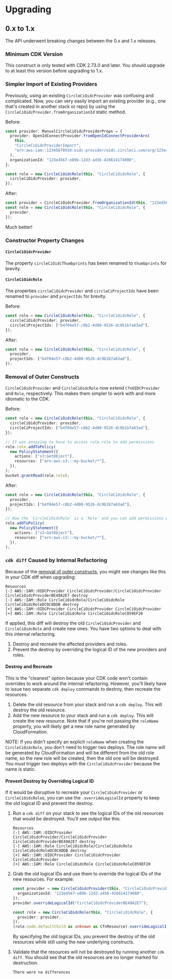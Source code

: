 # Upgrading

## 0.x to 1.x

The API underwent breaking changes between the 0.x and 1.x releases.

### Minimum CDK Version

This construct is only tested with CDK 2.73.0 and later. You should upgrade to at least this version before upgrading to
1.x.

### Simpler Import of Existing Providers

Previously, using an existing `CircleCiOidcProvider` was confusing and complicated. Now, you can very easily import an
existing provider (e.g., one that's created in another stack or repo) by using the
`CircleCiOidcProvider.fromOrganizationId` static method.

Before:

```typescript
const provider: ManualCircleCiOidcProviderProps = {
  provider: OpenIdConnectProvider.fromOpenIdConnectProviderArn(
    this,
    "CircleCiOidcProviderImport",
    "arn:aws:iam::12345678910:oidc-provider/oidc.circleci.com/org/123e4567-e89b-12d3-a456-426614174000",
  ),
  organizationId: "123e4567-e89b-12d3-a456-426614174000",
};

const role = new CircleCiOidcRole(this, "CircleCiOidcRole", {
  circleCiOidcProvider: provider,
});
```

After:

```typescript
const provider = CircleCiOidcProvider.fromOrganizationId(this, "123e4567-e89b-12d3-a456-426614174000");
const role = new CircleCiOidcRole(this, "CircleCiOidcRole", {
  provider,
});
```

Much better!

### Constructor Property Changes

#### `CircleCiOidcProvider`

The property `circleCiOidcThumbprints` has been renamed to `thumbprints` for brevity.

#### `CircleCiOidcRole`

The properties `circleCiOidcProvider` and `circleCiProjectIds` have been renamed to `provider` and `projectIds` for
brevity.

Before:

```typescript
const role = new CircleCiOidcRole(this, "CircleCiOidcRole", {
  circleCiOidcProvider: provider,
  circleCiProjectIds: ["b4f04e57-c8b2-4d80-9526-dc9b1b7a63ad"],
});
```

After:

```typescript
const role = new CircleCiOidcRole(this, "CircleCiOidcRole", {
  provider,
  projectIds: ["b4f04e57-c8b2-4d80-9526-dc9b1b7a63ad"],
});
```

### Removal of Outer Constructs

`CircleCiOidcProvider` and `CircleCiOidcRole` now _extend_ `CfnOIDCProvider` and `Role`, respectively. This makes them
simpler to work with and more idiomatic to the CDK.

Before:

```typescript
const role = new CircleCiOidcRole(this, "CircleCiOidcRole", {
  circleCiOidcProvider: provider,
  circleCiProjectIds: ["b4f04e57-c8b2-4d80-9526-dc9b1b7a63ad"],
});

// It was annoying to have to access role.role to add permissions
role.role.addToPolicy(
  new PolicyStatement({
    actions: ["s3:GetObject"],
    resources: ["arn:aws:s3:::my-bucket/*"],
  }),
);
bucket.grantRead(role.role);
```

After:

```typescript
const role = new CircleCiOidcRole(this, "CircleCiOidcRole", {
  provider,
  projectIds: ["b4f04e57-c8b2-4d80-9526-dc9b1b7a63ad"],
});

// Now the `CircleCiOidcRole` is a `Role` and you can add permissions directly
role.addToPolicy(
  new PolicyStatement({
    actions: ["s3:GetObject"],
    resources: ["arn:aws:s3:::my-bucket/*"],
  }),
);
```

### `cdk diff` Caused by Internal Refactoring

Because of the [removal of outer constructs](#removal-of-outer-constructs), you might see changes like this in your CDK
diff when upgrading:

```shell
Resources
[-] AWS::IAM::OIDCProvider CircleCiOidcProvider/CircleCiOidcProvider CircleCiOidcProviderBE49A2E7 destroy
[-] AWS::IAM::Role CircleCiOidcRole/CircleCiOidcRole CircleCiOidcRoleDC0C8DDB destroy
[+] AWS::IAM::OIDCProvider CircleCiOidcProvider CircleCiOidcProvider
[+] AWS::IAM::Role CircleCiOidcRole CircleCiOidcRoleC059EF20
```

If applied, this diff will destroy the old `CircleCiOidcProvider` and `CircleCiOidcRole` and create new ones. You have
two options to deal with this internal refactoring.

1. Destroy and recreate the affected providers and roles.
2. Prevent the destroy by overriding the logical ID of the new providers and roles.

#### Destroy and Recreate

This is the "cleanest" option because your CDK code won't contain overrides to work around the internal refactoring.
However, you'll likely have to issue two separate `cdk deploy` commands to destroy, then recreate the resources.

1. Delete the old resource from your stack and run a `cdk deploy`. This will destroy the old resource.
1. Add the new resource to your stack and run a `cdk deploy`. This will create the new resource. Note that if you're not
   passing the `roleName` property, you will likely get a new role name generated by CloudFormation.

NOTE: If you didn't specify an explicit `roleName` when creating the `CircleCiOidcRole`, you don't need to trigger two
deploys. The role name will be generated by CloudFormation and will be different from the old role name, so the new role
will be created, then the old one will be destroyed. You _must_ trigger two deploys with the `CircleCiOidcProvider`
because the name is static.

#### Prevent Destroy by Overriding Logical ID

If it would be disruptive to recreate your `CircleCiOidcProvider` or `CircleCiOidcRole`s, you can use the
`.overrideLogicalId` property to keep the old logical ID and prevent the destroy.

1. Run a `cdk diff` on your stack to see the logical IDs of the old resources that would be destroyed. You'll see output
   like this:

   ```shell
   Resources
   [-] AWS::IAM::OIDCProvider CircleCiOidcProvider/CircleCiOidcProvider CircleCiOidcProviderBE49A2E7 destroy
   [-] AWS::IAM::Role CircleCiOidcRole/CircleCiOidcRole CircleCiOidcRoleDC0C8DDB destroy
   [+] AWS::IAM::OIDCProvider CircleCiOidcProvider CircleCiOidcProvider
   [+] AWS::IAM::Role CircleCiOidcRole CircleCiOidcRoleC059EF20
   ```

1. Grab the old logical IDs and use them to override the logical IDs of the new resources. For example:

   ```typescript
   const provider = new CircleCiOidcProvider(this, "CircleCiOidcProvider", {
     organizationId: "123e4567-e89b-12d3-a456-426614174000",
   });
   provider.overrideLogicalId("CircleCiOidcProviderBE49A2E7");

   const role = new CircleCiOidcRole(this, "CircleCiOidcRole", {
     provider: provider,
   });
   (role.node.defaultChild as unknown as CfnResource).overrideLogicalId("CircleCiOidcRoleDC0C8DDB");
   ```

   By specifying the old logical IDs, you prevent the destroy of the old resources while still using the new underlying
   constructs.

1. Validate that the resources will not be destroyed by running another `cdk diff`. You should see that the old
   resources are no longer marked for destruction.

   ```shell
   There were no differences
   ```

